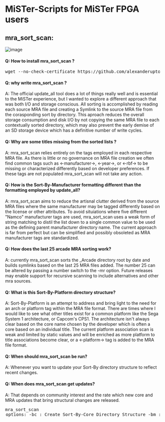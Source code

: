# MiSTer-Scripts for MiSTer FPGA users<br>

## mra_sort_scan:<br>
![image](https://user-images.githubusercontent.com/45669411/109841961-96bd1c00-7c17-11eb-8c90-70a486edb3a0.png)

#### Q: How to install mra_sort_scan ?<br>
<pre>wget --no-check-certificate https://github.com/alexanderupton/MiSTer-Scripts/releases/download/v0.01/mra_sort_scan.sh -P /media/fat/Scripts/</pre>

#### Q: why write mra_sort_scan ?<br>
A: The official update_all tool does a lot of things really well and is essential to the MiSTer experience, but I wanted to explore a different approach that was both I/O and storage conscious. All sorting is accomplished by reading each source MRA file and creating a Symlink to the source MRA file from the corasponding sort by directory. This aproach reduces the overall storage consumption and disk I/O by not copying the same MRA file to each contextually sorted directory, which may also prevent the early demise of an SD storage device which has a definitive number of write cycles. <br>
 #### Q: Why are some titles missing from the sorted lists ?<br>
 A: mra_sort_scan relies entirely on the tags employed in each respective MRA file. As there is little or no governance on MRA file creation we often find common tags such as <-manufacturer->, <-year->, or <-rbf-> to be missing or characterized differently based on developer preferences. If these tags are not populated mra_sort_scan will not take any action.
 
 #### Q: How is the Sort-By-Manufacturer formatting different than the formatting employed by update_all?
 A: mra_sort_scan aims to reduce the artisnal clutter derived from the source MRA files where the same manufacturer may be tagged differently based on the license or other attributes. To avoid situiations where five different "Namco" manufacturer tags are used, mra_sort_scan uses a weak form of string matching to distil the list down to a single common value to be used as the defining parent manufacturer directory name. The current approach is far from perfect but can be simplified and possibly obsoleted as MRA manufacturer tags are standardized. 

 #### Q: How does the last 25 arcade MRA sorting work?
 A: currently mra_sort_scan sorts the _Arcade directory root by date and builds symlinks based on the last 25 MRA files added. The number 25 can be altered by passing a number switch to the -mr option. Future releases may enable support for recursive scanning to include alternatives and other mra sources.

 #### Q: What is this Sort-By-Platform directory structure?
 A: Sort-By-Platform is an attempt to address and bring light to the need for an arch or platform tag within the MRA file format. There are times where I would like to see what other titles exist for a common platform like the Sega System 1 architecture, or Capcom's CPS1. The architecture isn't always clear based on the core name chosen by the developer which is often a core based on an individual title. The current platform association scan is weak and limited by static values and will be enriched as more platform to title associations become clear, or a <-platform-> tag is added to the MRA file format.
 
 #### Q: When should mra_sort_scan be run?
 A: Whenever you want to update your Sort-By directory structure to reflect recent changes.
 
 #### Q: When does mra_sort_scan get updates?
 A: That depends on community interest and the rate which new core and MRA updates that bring structural changes are released.
 
<pre>
mra_sort_scan <option> <switch>
options:
   -bc : Create Sort-By-Core Directory Structure
   -bm : Create Sort-By-Manufacturer Directory Structure
   -by : Create Sort-By-Year Directory Structure
   -bp : Create Sort-By-Platform Directory Structure
   -mr : Create Last 25 Arcade Most Recent Updates Directory Structure
       : Passing a number overides the default 25

switches:
     -v : verbose output

example:
     ./mra_sort_scan -mr 35
</pre>
